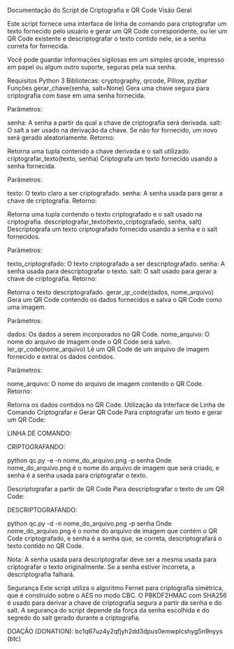 Documentação do Script de Criptografia e QR Code
Visão Geral

Este script fornece uma interface de linha de comando para criptografar um texto fornecido pelo usuário e gerar um QR Code 
correspondente, ou ler um QR Code existente e descriptografar o texto contido nele, se a senha correta for fornecida.

Você pode guardar informações sigilosas em um simples qrcode, impresso em papel ou algum outro suporte, seguras pela sua
 senha.


Requisitos
Python 3
Bibliotecas: cryptography, qrcode, Pillow, pyzbar
Funções
gerar_chave(senha, salt=None)
Gera uma chave segura para criptografia com base em uma senha fornecida.

Parâmetros:

senha: A senha a partir da qual a chave de criptografia será derivada.
salt: O salt a ser usado na derivação da chave. Se não for fornecido, um novo será gerado aleatoriamente.
Retorno:

Retorna uma tupla contendo a chave derivada e o salt utilizado.
criptografar_texto(texto, senha)
Criptografa um texto fornecido usando a senha fornecida.

Parâmetros:

texto: O texto claro a ser criptografado.
senha: A senha usada para gerar a chave de criptografia.
Retorno:

Retorna uma tupla contendo o texto criptografado e o salt usado na criptografia.
descriptografar_texto(texto_criptografado, senha, salt)
Descriptografa um texto criptografado fornecido usando a senha e o salt fornecidos.

Parâmetros:

texto_criptografado: O texto criptografado a ser descriptografado.
senha: A senha usada para descriptografar o texto.
salt: O salt usado para gerar a chave de criptografia.
Retorno:

Retorna o texto descriptografado.
gerar_qr_code(dados, nome_arquivo)
Gera um QR Code contendo os dados fornecidos e salva o QR Code como uma imagem.

Parâmetros:

dados: Os dados a serem incorporados no QR Code.
nome_arquivo: O nome do arquivo de imagem onde o QR Code será salvo.
ler_qr_code(nome_arquivo)
Lê um QR Code de um arquivo de imagem fornecido e extrai os dados contidos.

Parâmetros:

nome_arquivo: O nome do arquivo de imagem contendo o QR Code.
Retorno:

Retorna os dados contidos no QR Code.
Utilização da Interface de Linha de Comando
Criptografar e Gerar QR Code
Para criptografar um texto e gerar um QR Code:

LINHA DE COMANDO:

CRIPTOGRAFANDO: 

python qc.py -e -n nome_do_arquivo.png -p senha
Onde nome_do_arquivo.png é o nome do arquivo de imagem que será criado, e senha é a senha usada para criptografar o 
texto.

Descriptografar a partir de QR Code
Para descriptografar o texto de um QR Code:

DESCRIPTOGRAFANDO: 

python qc.py -d -n nome_do_arquivo.png -p senha
Onde nome_do_arquivo.png é o nome do arquivo de imagem que contém o QR Code criptografado, e senha é a senha que, se 
correta, descriptografará o texto contido no QR Code.

Nota: A senha usada para descriptografar deve ser a mesma usada para criptografar o texto originalmente. Se a senha estiver 
incorreta, a descriptografia falhará.

Segurança
Este script utiliza o algoritmo Fernet para criptografia simétrica, que é construído sobre o AES no modo CBC. O 
PBKDF2HMAC com SHA256 é usado para derivar a chave de criptografia segura a partir da senha e do salt. A segurança do 
script depende da força da senha escolhida e do segredo do salt gerado durante a criptografia.



DOAÇÃO (DONATION): bc1q67uz4y2qfjyh2dd3dpus0emwplcshyg5n9nyys    (btc)




